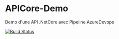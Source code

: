# APICore-Demo
Demo d'une API .NetCore avec Pipeline AzureDevops

[![Build Status](https://dev.azure.com/mat-info/APICoreDemo/_apis/build/status/mathieu-decroocq-econocom.APICore-Demo?branchName=master)](https://dev.azure.com/mat-info/APICoreDemo/_build/latest?definitionId=3&branchName=master)
